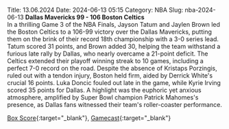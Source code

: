 Title: 13.06.2024
Date: 2024-06-13 05:15
Category: NBA 
Slug: nba-2024-06-13 
**Dallas Mavericks 99 - 106 Boston Celtics**  
In a thrilling Game 3 of the NBA Finals, Jayson Tatum and Jaylen Brown led the Boston Celtics to a 106-99 victory over the Dallas Mavericks, putting them on the brink of their record 18th championship with a 3-0 series lead. Tatum scored 31 points, and Brown added 30, helping the team withstand a furious late rally by Dallas, who nearly overcame a 21-point deficit. The Celtics extended their playoff winning streak to 10 games, including a perfect 7-0 record on the road. Despite the absence of Kristaps Porzingis, ruled out with a tendon injury, Boston held firm, aided by Derrick White's crucial 16 points. Luka Doncic fouled out late in the game, while Kyrie Irving scored 35 points for Dallas. A highlight was the euphoric yet anxious atmosphere, amplified by Super Bowl champion Patrick Mahomes's presence, as Dallas fans witnessed their team's roller-coaster performance. 

[Box Score](https://www.nba.com/game/bos-vs-dal-0042300403/box-score){:target="_blank"}, [Gamecast](https://www.nba.com/game/bos-vs-dal-0042300403){:target="_blank"}<br>

